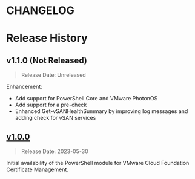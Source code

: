 # CHANGELOG

# Release History

## v1.1.0 (Not Released)

> Release Date: Unreleased

Enhancement:

- Add support for PowerShell Core and VMware PhotonOS
- Add support for a pre-check
- Enhanced Get-vSANHealthSummary by improving log messages and adding check for vSAN services


## [v1.0.0](https://github.com/vmware/powershell-module-for-vmware-cloud-foundation-certificate-management/releases/tag/v1.0.0)

> Release Date: 2023-05-30

Initial availability of the PowerShell module for VMware Cloud Foundation Certificate Management.
